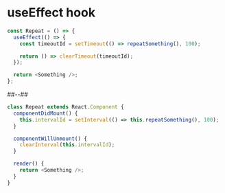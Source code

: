 <!-- .slide: class="with-code two-column" -->

# useEffect hook

```javascript
const Repeat = () => {
  useEffect(() => {
    const timeoutId = setTimeout(() => repeatSomething(), 100);

    return () => clearTimeout(timeoutId);
  });

  return <Something />;
};
```

##--##

<!-- .slide: class="with-code" -->

```javascript
class Repeat extends React.Component {
  componentDidMount() {
    this.intervalId = setInterval(() => this.repeatSomething(), 100);
  }

  componentWillUnmount() {
    clearInterval(this.intervalId);
  }

  render() {
    return <Something />;
  }
}
```
<!-- .element: style="margin-top:200px" -->
